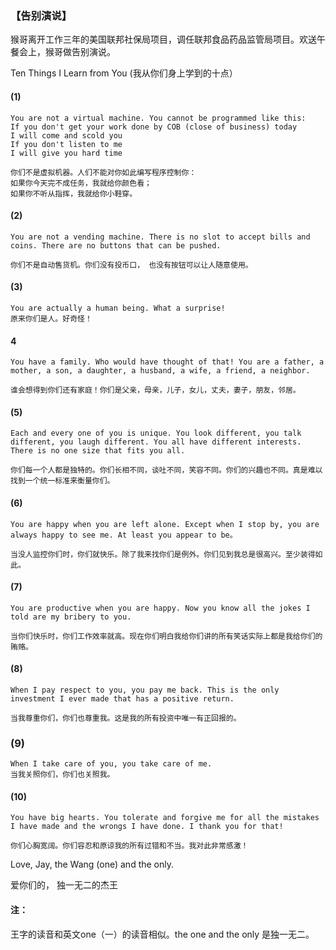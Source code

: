 ### 【告别演说】
猴哥离开工作三年的美国联邦社保局项目，调任联邦食品药品监管局项目。欢送午餐会上，猴哥做告别演说。

Ten Things I Learn from You (我从你们身上学到的十点）

#### (1) 
~~~
You are not a virtual machine. You cannot be programmed like this:
If you don't get your work done by COB (close of business) today
I will come and scold you
If you don't listen to me
I will give you hard time

你们不是虚拟机器。人们不能对你如此编写程序控制你：
如果你今天完不成任务，我就给你颜色看；
如果你不听从指挥，我就给你小鞋穿。
~~~

#### (2)
~~~
You are not a vending machine. There is no slot to accept bills and coins. There are no buttons that can be pushed.

你们不是自动售货机。你们没有投币口， 也没有按钮可以让人随意使用。
~~~

#### (3)
~~~
You are actually a human being. What a surprise!
原来你们是人。好奇怪！
~~~

#### 4
~~~
You have a family. Who would have thought of that! You are a father, a mother, a son, a daughter, a husband, a wife, a friend, a neighbor.

谁会想得到你们还有家庭！你们是父亲，母亲，儿子，女儿，丈夫，妻子，朋友，邻居。
~~~

#### (5)
~~~
Each and every one of you is unique. You look different, you talk different, you laugh different. You all have different interests. There is no one size that fits you all.

你们每一个人都是独特的。你们长相不同，谈吐不同，笑容不同。你们的兴趣也不同。真是难以找到一个统一标准来衡量你们。
~~~

#### (6)
~~~
You are happy when you are left alone. Except when I stop by, you are always happy to see me. At least you appear to be。

当没人监控你们时，你们就快乐。除了我来找你们是例外。你们见到我总是很高兴。至少装得如此。
~~~

#### (7)
~~~
You are productive when you are happy. Now you know all the jokes I told are my bribery to you.

当你们快乐时，你们工作效率就高。现在你们明白我给你们讲的所有笑话实际上都是我给你们的贿赂。
~~~

#### (8)
~~~
When I pay respect to you, you pay me back. This is the only investment I ever made that has a positive return.

当我尊重你们，你们也尊重我。这是我的所有投资中唯一有正回报的。
~~~

### (9)
~~~
When I take care of you, you take care of me.
当我关照你们，你们也关照我。
~~~
#### (10)
~~~
You have big hearts. You tolerate and forgive me for all the mistakes I have made and the wrongs I have done. I thank you for that!

你们心胸宽阔。你们容忍和原谅我的所有过错和不当。我对此非常感激！
~~~

Love, Jay, the Wang (one) and the only.

爱你们的， 独一无二的杰王

#### 注：
王字的读音和英文one（一）的读音相似。the one and the only 是独一无二。
 
